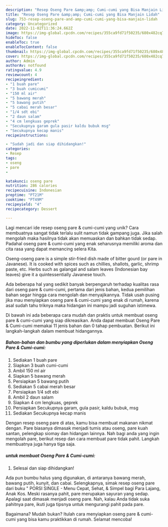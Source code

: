 ```yaml
---
description: "Resep Oseng Pare &amp;amp; Cumi-cumi yang Bisa Manjain Lidah"
title: "Resep Oseng Pare &amp;amp; Cumi-cumi yang Bisa Manjain Lidah"
slug: 753-resep-oseng-pare-and-amp-cumi-cumi-yang-bisa-manjain-lidah
category: Uncategorized
date: 2022-11-02T11:36:24.662Z
image: https://img-global.cpcdn.com/recipes/355ca9fd71f50235/680x482cq70/oseng-pare-cumi-cumi-foto-resep-utama.jpg
hideToc: false
enableToc: true
enableTocContent: false
thumbnail: https://img-global.cpcdn.com/recipes/355ca9fd71f50235/680x482cq70/oseng-pare-cumi-cumi-foto-resep-utama.jpg
cover: https://img-global.cpcdn.com/recipes/355ca9fd71f50235/680x482cq70/oseng-pare-cumi-cumi-foto-resep-utama.jpg
author: Admin
authorAv: notfound
ratingvalue: 4.9
reviewcount: 4
recipeingredient:
- "1 buah pare"
- "3 buah cumicumi"
- "150 ml air"
- "5 bawang merah"
- "5 bawang putih"
- "5 cabai merah besar"
- "1/4 sdt ebi"
- "2 daun salam"
- "4 cm lengkuas geprek"
- "Secukupnya garam gula pasir kaldu bubuk msg"
- "Secukupnya kecap manis"
recipeinstructions:

- "Sudah jadi dan siap dihidangkan!"
categories:
- Resep
tags:
- oseng
- pare
- 

katakunci: oseng pare  
nutrition: 286 calories
recipecuisine: Indonesian
preptime: "PT21M"
cooktime: "PT49M"
recipeyield: "4"
recipecategory: Dessert

---
```





Lagi mencari ide resep oseng pare &amp; cumi-cumi yang unik? Cara membuatnya sangat tidak terlalu sulit namun tidak gampang juga. Jika salah mengolah maka hasilnya tidak akan memuaskan dan bahkan tidak sedap. Padahal oseng pare &amp; cumi-cumi yang enak seharusnya memiliki aroma dan cita rasa yang dapat memancing selera Kita.





Oseng-oseng pare is a simple stir-fried dish made of bitter gourd (or pare in Javanese). It is cooked with spices such as chillies, shallots, garlic, shrimp paste, etc. Herbs such as galangal and salam leaves (Indonesian bay leaves) give it a quintessentially Javanese touch.

Ada beberapa hal yang sedikit banyak berpengaruh terhadap kualitas rasa dari oseng pare &amp; cumi-cumi, pertama dari jenis bahan, kedua pemilihan bahan segar hingga cara mengolah dan menyajikannya. Tidak usah pusing jika mau menyiapkan oseng pare &amp; cumi-cumi yang enak di rumah, karena asal sudah tahu triknya maka hidangan ini mampu jadi suguhan istimewa.






Di bawah ini ada beberapa cara mudah dan praktis untuk membuat oseng pare &amp; cumi-cumi yang siap dikreasikan. Anda dapat membuat Oseng Pare &amp; Cumi-cumi memakai 11 jenis bahan dan 0 tahap pembuatan. Berikut ini langkah-langkah dalam membuat hidangannya.

<!--inarticleads1-->

##### Bahan-bahan dan bumbu yang diperlukan dalam menyiapkan Oseng Pare &amp; Cumi-cumi:

1. Sediakan 1 buah pare
1. Siapkan 3 buah cumi-cumi
1. Ambil 150 ml air
1. Siapkan 5 bawang merah
1. Persiapkan 5 bawang putih
1. Sediakan 5 cabai merah besar
1. Persiapkan 1/4 sdt ebi
1. Ambil 2 daun salam
1. Siapkan 4 cm lengkuas, geprek
1. Persiapkan Secukupnya garam, gula pasir, kaldu bubuk, msg
1. Sediakan Secukupnya kecap manis


Dengan resep oseng pare di atas, kamu bisa membuat makanan nikmat dengan. Pare biasanya dimasak menjadi tumis atau oseng, pare kuah santan, pelengkap siomay dan hidangan lainnya. Nah bagi anda yang ingin mengolah pare, berikut resep dan cara membuat pare tidak pahit. Langkah membuatnya juga hanya tiga saja. 

<!--inarticleads2-->

#####  untuk membuat Oseng Pare &amp; Cumi-cumi:


1. Selesai dan siap dihidangkan!

Ada pun bumbu halus yang digunakan, di antaranya bawang merah, bawang putih, kunyit, dan cabai. Selengkapnya, simak resep oseng pare dari buku &#34; PORSI SINGLE - Menu Cepat, Sehat, &amp; Simpel bagi Para Lajang, Anak Kos. Meski rasanya pahit, pare merupakan sayuran yang sedap. Apalagi saat dimasak menjadi oseng pare. Nah, kalau Anda tidak suka pahitnya pare, ikuti juga tipsnya untuk mengurangi pahit pada pare. 

Bagaimana? Mudah bukan? Itulah cara menyiapkan oseng pare &amp; cumi-cumi yang bisa kamu praktikkan di rumah. Selamat mencoba!

